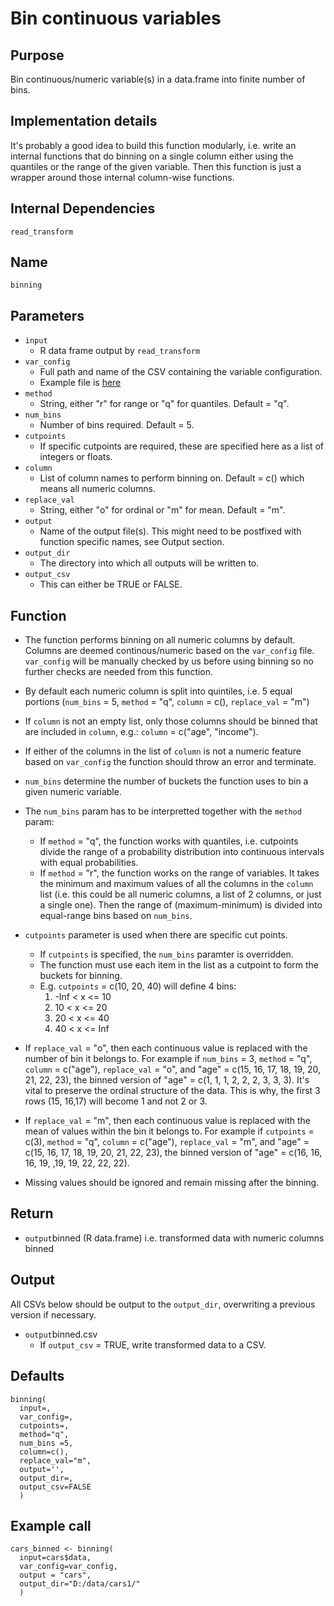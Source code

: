 # Bin continuous variables

## Purpose
Bin continuous/numeric variable(s) in a data.frame into finite number of bins.

## Implementation details
It's probably a good idea to build this function modularly, i.e. write an internal functions that do binning on a single column either using the quantiles or the range of the given variable. Then this function is just a wrapper around those internal column-wise functions.

## Internal Dependencies
`read_transform`

## Name
`binning`

## Parameters
* `input`
  * R data frame output by `read_transform`
* `var_config`
  * Full path and name of the CSV containing the variable configuration.
  * Example file is [here](../example_metadata_files/var_config.csv)
* `method`
  * String, either "r" for range or "q" for quantiles. Default = "q".
* `num_bins`
  * Number of bins required. Default = 5.
* `cutpoints`
  * If specific cutpoints are required, these are specified here as a list of integers or floats.
* `column`
  * List of column names to perform binning on. Default = c() which means all numeric columns.
* `replace_val`
  * String, either "o" for ordinal or "m" for mean. Default = "m".
* `output`
  * Name of the output file(s). This might need to be postfixed with function specific names, see Output section.
* `output_dir`
  * The directory into which all outputs will be written to.
* `output_csv`
  * This can either be TRUE or FALSE.

## Function

* The function performs binning on all numeric columns by default. Columns are deemed continous/numeric based on the `var_config` file. `var_config` will be manually checked by us before using binning so no further checks are needed from this function.
* By default each numeric column is split into quintiles, i.e. 5 equal portions (`num_bins` = 5, `method` = "q", `column` = c(), `replace_val` = "m")
* If `column` is not an empty list, only those columns should be binned that are included in `column`, e.g.: `column` = c("age", "income").
* If either of the columns in the list of `column` is not a numeric feature based on `var_config` the function should throw an error and terminate.

* `num_bins` determine the number of buckets the function uses to bin a given numeric variable.
* The `num_bins` param has to be interpretted together with the `method` param:
  * If `method` = "q", the function works with quantiles, i.e. cutpoints divide the range of a probability distribution into continuous intervals with equal probabilities.
  * If `method` = "r", the function works on the range of variables. It takes the minimum and maximum values of all the columns in the `column` list (i.e. this could be all numeric columns, a list of 2 columns, or just a single one). Then the range of (maximum-minimum) is divided into equal-range bins based on `num_bins`.

* `cutpoints` parameter is used when there are specific cut points.
  * If `cutpoints` is specified, the `num_bins` paramter is overridden.
  * The function must use each item in the list as a cutpoint to form the buckets for binning.
  * E.g. `cutpoints` = c(10, 20, 40) will define 4 bins:
    1. -Inf < x <=  10
    2. 10 < x <= 20
    3. 20 < x <= 40
    4. 40 < x <= Inf

* If `replace_val` = "o", then each continuous value is replaced with the number of bin it belongs to. For example if `num_bins` = 3, `method` = "q", `column` = c("age"), `replace_val` = "o", and "age" = c(15, 16, 17, 18, 19, 20, 21, 22, 23), the binned version of "age" = c(1, 1, 1, 2, 2, 2, 3, 3, 3). It's vital to preserve the ordinal structure of the data. This is why, the first 3 rows (15, 16,17) will become 1 and not 2 or 3.
* If `replace_val` = "m", then each continuous value is replaced with the mean of values within the bin it belongs to. For example if `cutpoints` = c(3), `method` = "q", `column` = c("age"), `replace_val` = "m", and "age" = c(15, 16, 17, 18, 19, 20, 21, 22, 23), the binned version of "age" = c(16, 16, 16, 19, ,19, 19, 22, 22, 22).
* Missing values should be ignored and remain missing after the binning.

## Return
* `output`binned (R data.frame) i.e. transformed data with numeric columns binned

## Output
All CSVs below should be output to the `output_dir`, overwriting a previous version if necessary.
* `output`binned.csv
  * If `output_csv` = TRUE, write transformed data to a CSV.

## Defaults
```
binning(
  input=,
  var_config=,
  cutpoints=,
  method="q",
  num_bins =5,
  column=c(),
  replace_val="m",
  output='',
  output_dir=,
  output_csv=FALSE
  )  
```

## Example call
```
cars_binned <- binning(
  input=cars$data,
  var_config=var_config,
  output = "cars",
  output_dir="D:/data/cars1/"
  )
```

